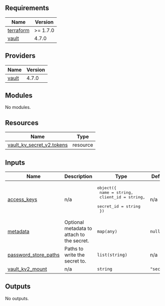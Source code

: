 <!-- BEGIN_TF_DOCS -->
## Requirements

| Name | Version |
|------|---------|
| <a name="requirement_terraform"></a> [terraform](#requirement\_terraform) | >= 1.7.0 |
| <a name="requirement_vault"></a> [vault](#requirement\_vault) | 4.7.0 |

## Providers

| Name | Version |
|------|---------|
| <a name="provider_vault"></a> [vault](#provider\_vault) | 4.7.0 |

## Modules

No modules.

## Resources

| Name | Type |
|------|------|
| [vault_kv_secret_v2.tokens](https://registry.terraform.io/providers/hashicorp/vault/4.7.0/docs/resources/kv_secret_v2) | resource |

## Inputs

| Name | Description | Type | Default | Required |
|------|-------------|------|---------|:--------:|
| <a name="input_access_keys"></a> [access\_keys](#input\_access\_keys) | n/a | <pre>object({<br/>    name      = string,<br/>    client_id = string,<br/>    secret_id = string<br/>  })</pre> | n/a | yes |
| <a name="input_metadata"></a> [metadata](#input\_metadata) | Optional metadata to attach to the secret. | `map(any)` | `null` | no |
| <a name="input_password_store_paths"></a> [password\_store\_paths](#input\_password\_store\_paths) | Paths to write the secret to. | `list(string)` | n/a | yes |
| <a name="input_vault_kv2_mount"></a> [vault\_kv2\_mount](#input\_vault\_kv2\_mount) | n/a | `string` | `"secret"` | no |

## Outputs

No outputs.
<!-- END_TF_DOCS -->